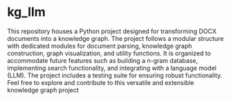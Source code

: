 # kg_llm

This repository houses a Python project designed for transforming DOCX documents into a knowledge graph. The project follows a modular structure with dedicated modules for document parsing, knowledge graph construction, graph visualization, and utility functions. It is organized to accommodate future features such as building a n-gram database, implementing search functionality, and integrating with a language model (LLM). The project includes a testing suite for ensuring robust functionality. Feel free to explore and contribute to this versatile and extensible knowledge graph project

